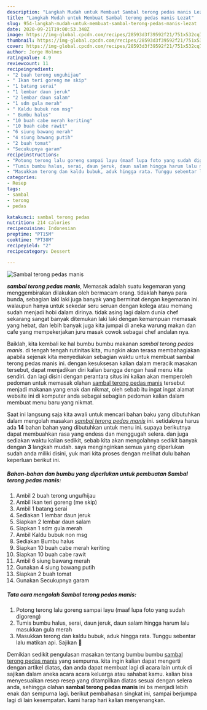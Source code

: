 ```yaml
---
description: "Langkah Mudah untuk Membuat Sambal terong pedas manis Lezat"
title: "Langkah Mudah untuk Membuat Sambal terong pedas manis Lezat"
slug: 954-langkah-mudah-untuk-membuat-sambal-terong-pedas-manis-lezat
date: 2020-09-21T19:00:53.348Z
image: https://img-global.cpcdn.com/recipes/28593d3f39592f21/751x532cq70/sambal-terong-pedas-manis-foto-resep-utama.jpg
thumbnail: https://img-global.cpcdn.com/recipes/28593d3f39592f21/751x532cq70/sambal-terong-pedas-manis-foto-resep-utama.jpg
cover: https://img-global.cpcdn.com/recipes/28593d3f39592f21/751x532cq70/sambal-terong-pedas-manis-foto-resep-utama.jpg
author: Jorge Holmes
ratingvalue: 4.9
reviewcount: 11
recipeingredient:
- "2 buah terong unguhijau"
- " Ikan teri goreng me skip"
- "1 batang serai"
- "1 lembar daun jeruk"
- "2 lembar daun salam"
- "1 sdm gula merah"
- " Kaldu bubuk non msg"
- " Bumbu halus"
- "10 buah cabe merah keriting"
- "10 buah cabe rawit"
- "6 siung bawang merah"
- "4 siung bawang putih"
- "2 buah tomat"
- "Secukupnya garam"
recipeinstructions:
- "Potong terong lalu goreng sampai layu (maaf lupa foto yang sudah digoreng)"
- "Tumis bumbu halus, serai, daun jeruk, daun salam hingga harum lalu masukkan gula merah"
- "Masukkan terong dan kaldu bubuk, aduk hingga rata. Tunggu sebentar lalu matikan api. Sajikan 🥰"
categories:
- Resep
tags:
- sambal
- terong
- pedas

katakunci: sambal terong pedas 
nutrition: 214 calories
recipecuisine: Indonesian
preptime: "PT15M"
cooktime: "PT38M"
recipeyield: "2"
recipecategory: Dessert

---
```



![Sambal terong pedas manis](https://img-global.cpcdn.com/recipes/28593d3f39592f21/751x532cq70/sambal-terong-pedas-manis-foto-resep-utama.jpg)

<b><i>sambal terong pedas manis</i></b>, Memasak adalah suatu kegemaran yang menggembirakan dilakukan oleh bermacam orang. tidaklah hanya para bunda, sebagian laki laki juga banyak yang berminat dengan kegemaran ini. walaupun hanya untuk sekedar seru seruan dengan kolega atau memang sudah menjadi hobi dalam dirinya. tidak asing lagi dalam dunia chef sekarang sangat banyak ditemukan laki laki dengan kemampuan memasak yang hebat, dan lebih banyak juga kita jumpai di aneka warung makan dan cafe yang mempekerjakan juru masak cowok sebagai chef andalan nya.

Baiklah, kita kembali ke hal bumbu bumbu makanan <i>sambal terong pedas manis</i>. di tengah tengah rutinitas kita, mungkin akan terasa membahagiakan apabila sejenak kita menyediakan sebagian waktu untuk membuat sambal terong pedas manis ini. dengan kesuksesan kalian dalam meracik masakan tersebut, dapat menjadikan diri kalian bangga dengan hasil menu kita sendiri. dan lagi disini dengan perantara situs ini kalian akan memperoleh pedoman untuk memasak olahan <u>sambal terong pedas manis</u> tersebut menjadi makanan yang enak dan nikmat, oleh sebab itu ingat ingat alamat website ini di komputer anda sebagai sebagian pedoman kalian dalam membuat menu baru yang nikmat.




Saat ini langsung saja kita awali untuk mencari bahan baku yang dibutuhkan dalam mengolah masakan <u><i>sambal terong pedas manis</i></u> ini. setidaknya harus ada <b>14</b> bahan bahan yang dibutuhkan untuk menu ini. supaya berikutnya dapat membuahkan rasa yang endess dan menggugah selera. dan juga sediakan waktu kalian sedikit, sebab kita akan mengolahnya sedikit banyak dengan <b>3</b> langkah mudah. saya menginginkan semua yang diperlukan sudah anda miliki disini, yuk mari kita proses dengan melihat dulu bahan keperluan berikut ini.

<!--inarticleads1-->

##### Bahan-bahan dan bumbu yang diperlukan untuk pembuatan Sambal terong pedas manis:

1. Ambil 2 buah terong ungu/hijau
1. Ambil  Ikan teri goreng (me skip)
1. Ambil 1 batang serai
1. Sediakan 1 lembar daun jeruk
1. Siapkan 2 lembar daun salam
1. Siapkan 1 sdm gula merah
1. Ambil  Kaldu bubuk non msg
1. Sediakan  Bumbu halus
1. Siapkan 10 buah cabe merah keriting
1. Siapkan 10 buah cabe rawit
1. Ambil 6 siung bawang merah
1. Gunakan 4 siung bawang putih
1. Siapkan 2 buah tomat
1. Gunakan Secukupnya garam




<!--inarticleads2-->

##### Tata cara mengolah Sambal terong pedas manis:

1. Potong terong lalu goreng sampai layu (maaf lupa foto yang sudah digoreng)
1. Tumis bumbu halus, serai, daun jeruk, daun salam hingga harum lalu masukkan gula merah
1. Masukkan terong dan kaldu bubuk, aduk hingga rata. Tunggu sebentar lalu matikan api. Sajikan 🥰




Demikian sedikit pengulasan masakan tentang bumbu bumbu <u>sambal terong pedas manis</u> yang sempurna. kita ingin kalian dapat mengerti dengan artikel diatas, dan anda dapat membuat lagi di acara lain untuk di sajikan dalam aneka acara acara keluarga atau sahabat kamu. kalian bisa menyesuaikan resep resep yang ditampilkan diatas sesuai dengan selera anda, sehingga olahan <b>sambal terong pedas manis</b> ini bs menjadi lebih enak dan sempurna lagi. berikut pembahasan singkat ini, sampai berjumpa lagi di lain kesempatan. kami harap hari kalian menyenangkan.
